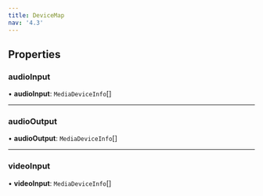 ```yaml
---
title: DeviceMap
nav: '4.3'
---
```


## Properties

### audioInput

• **audioInput**: `MediaDeviceInfo`[]

---

### audioOutput

• **audioOutput**: `MediaDeviceInfo`[]

---

### videoInput

• **videoInput**: `MediaDeviceInfo`[]
